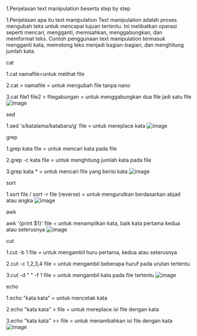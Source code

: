 1.Penjelasan text manipulation beserta step by step

1.Penjelasan apa itu text manipulation
   Text manipulation adalah proses mengubah teks untuk mencapai tujuan tertentu. Ini melibatkan operasi seperti mencari, mengganti, memisahkan, menggabungkan, dan 
   memformat teks. Contoh penggunaan text manipulation termasuk mengganti kata, memotong teks menjadi bagian-bagian, dan menghitung jumlah kata.

   
cat

1.cat namafile=untuk melihat file

2.cat > namafile = untuk mengubah file tanpa nano

3.cat file1 file2 > filegabungan = untuk menggabungkan dua file jadi satu file
![image](https://github.com/kevinhariya/devops18-dumbways-kevin/assets/135611481/564b3a6f-23cd-47be-a0ad-9b3742eceb8d)


sed

1.sed 's/katalama/katabaru/g' file = untuk mereplace kata
![image](https://github.com/kevinhariya/devops18-dumbways-kevin/assets/135611481/b0768694-a065-49e4-98d4-eb761106bcbf)


grep

1.grep kata file = untuk mencari kata pada file

2.grep -c kata file = untuk menghitung jumlah kata pada file

3.grep kata * = untuk mencari file yang berisi kata
![image](https://github.com/kevinhariya/devops18-dumbways-kevin/assets/135611481/b1814e04-c31c-4c21-a33a-335c9968bf13)


sort

1.sort file / sort -r file (reverse) = untuk mengurutkan berdasarkan abjad atau angka
![image](https://github.com/kevinhariya/devops18-dumbways-kevin/assets/135611481/72e47e0e-2793-4f27-9422-8099e99bcefa)


awk

awk '{print $1}' file = untuk menampilkan kata, baik kata pertama kedua atau seterusnya
![image](https://github.com/kevinhariya/devops18-dumbways-kevin/assets/135611481/d2cd1ac9-ddc1-4604-902d-46c194e84811)


cut

1.cut -b 1 file = untuk mengambil huru pertama, kedua atau seterusnya

2.cut -c 1,2,3,4 file = untuk mengambil beberapa huruf pada urutan tertentu

3.cut -d " " -f 1 file = untuk mengambil kata pada file tertentu
![image](https://github.com/kevinhariya/devops18-dumbways-kevin/assets/135611481/9199bc35-2663-4730-ab72-59309f113c04)


echo

1.echo "kata kata" = untuk mencetak kata

2.echo "kata kata" > file = untuk mereplace isi file dengan kata

3.echo "kata kata" >> file = untuk menambahkan isi file dengan kata
![image](https://github.com/kevinhariya/devops18-dumbways-kevin/assets/135611481/22f82ff9-ce03-4dd5-9284-9a5805b409d5)












